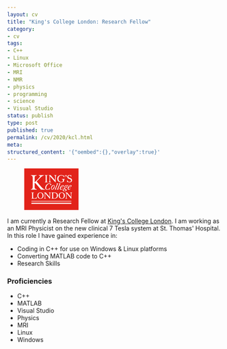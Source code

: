 ```yaml
---
layout: cv
title: "King's College London: Research Fellow"
category:
- cv
tags:
- C++
- Linux
- Microsoft Office
- MRI
- NMR
- physics
- programming
- science
- Visual Studio
status: publish
type: post
published: true
permalink: /cv/2020/kcl.html
meta:
structured_content: '{"oembed":{},"overlay":true}'
---
```

<figure>
<a href="https://www.kcl.ac.uk/people/thomas-wilkinson"><img src="/assets/img/cv/kcl-logo.svg" style="width:30%" alt="King's College London Logo"/></a>
</figure>

I am currently a Research Fellow at <a href="https://www.kcl.ac.uk/people/thomas-wilkinson">King's College London</a>. I am working as an MRI Physicist on the new clinical 7 Tesla system at St. Thomas' Hospital. In this role I have gained experience in:
- Coding in C++ for use on Windows &amp; Linux platforms
- Converting MATLAB code to C++
- Research Skills

### Proficiencies
- C++
- MATLAB
- Visual Studio
- Physics
- MRI
- Linux
- Windows
